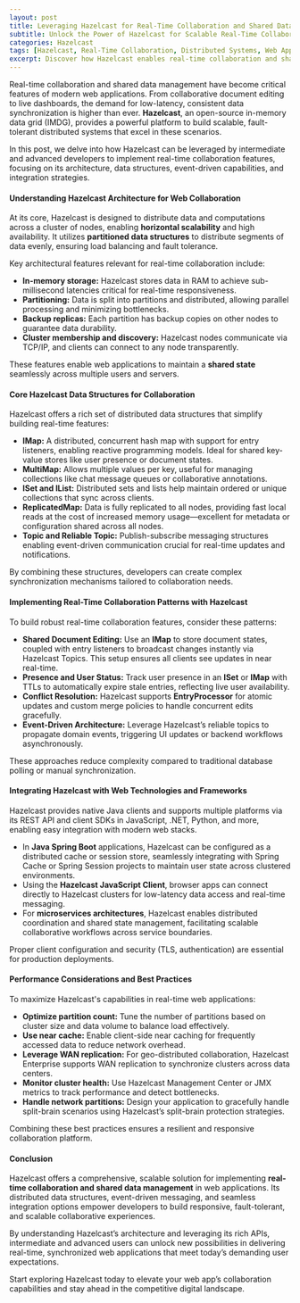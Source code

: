 ```yaml
---
layout: post
title: Leveraging Hazelcast for Real-Time Collaboration and Shared Data in Web Applications
subtitle: Unlock the Power of Hazelcast for Scalable Real-Time Collaboration and Distributed Data Management in Modern Web Apps
categories: Hazelcast
tags: [Hazelcast, Real-Time Collaboration, Distributed Systems, Web Applications, In-Memory Data Grid, Data Synchronization, Scalability, Java, Microservices]
excerpt: Discover how Hazelcast enables real-time collaboration and shared data management in web applications with scalable, low-latency distributed caching and in-memory data grids.
---
```

Real-time collaboration and shared data management have become critical features of modern web applications. From collaborative document editing to live dashboards, the demand for low-latency, consistent data synchronization is higher than ever. **Hazelcast**, an open-source in-memory data grid (IMDG), provides a powerful platform to build scalable, fault-tolerant distributed systems that excel in these scenarios.

In this post, we delve into how Hazelcast can be leveraged by intermediate and advanced developers to implement real-time collaboration features, focusing on its architecture, data structures, event-driven capabilities, and integration strategies.

#### Understanding Hazelcast Architecture for Web Collaboration

At its core, Hazelcast is designed to distribute data and computations across a cluster of nodes, enabling **horizontal scalability** and high availability. It utilizes **partitioned data structures** to distribute segments of data evenly, ensuring load balancing and fault tolerance.

Key architectural features relevant for real-time collaboration include:

- **In-memory storage:** Hazelcast stores data in RAM to achieve sub-millisecond latencies critical for real-time responsiveness.
- **Partitioning:** Data is split into partitions and distributed, allowing parallel processing and minimizing bottlenecks.
- **Backup replicas:** Each partition has backup copies on other nodes to guarantee data durability.
- **Cluster membership and discovery:** Hazelcast nodes communicate via TCP/IP, and clients can connect to any node transparently.

These features enable web applications to maintain a **shared state** seamlessly across multiple users and servers.

#### Core Hazelcast Data Structures for Collaboration

Hazelcast offers a rich set of distributed data structures that simplify building real-time features:

- **IMap:** A distributed, concurrent hash map with support for entry listeners, enabling reactive programming models. Ideal for shared key-value stores like user presence or document states.
- **MultiMap:** Allows multiple values per key, useful for managing collections like chat message queues or collaborative annotations.
- **ISet and IList:** Distributed sets and lists help maintain ordered or unique collections that sync across clients.
- **ReplicatedMap:** Data is fully replicated to all nodes, providing fast local reads at the cost of increased memory usage—excellent for metadata or configuration shared across all nodes.
- **Topic and Reliable Topic:** Publish-subscribe messaging structures enabling event-driven communication crucial for real-time updates and notifications.

By combining these structures, developers can create complex synchronization mechanisms tailored to collaboration needs.

#### Implementing Real-Time Collaboration Patterns with Hazelcast

To build robust real-time collaboration features, consider these patterns:

- **Shared Document Editing:** Use an **IMap** to store document states, coupled with entry listeners to broadcast changes instantly via Hazelcast Topics. This setup ensures all clients see updates in near real-time.
- **Presence and User Status:** Track user presence in an **ISet** or **IMap** with TTLs to automatically expire stale entries, reflecting live user availability.
- **Conflict Resolution:** Hazelcast supports **EntryProcessor** for atomic updates and custom merge policies to handle concurrent edits gracefully.
- **Event-Driven Architecture:** Leverage Hazelcast’s reliable topics to propagate domain events, triggering UI updates or backend workflows asynchronously.

These approaches reduce complexity compared to traditional database polling or manual synchronization.

#### Integrating Hazelcast with Web Technologies and Frameworks

Hazelcast provides native Java clients and supports multiple platforms via its REST API and client SDKs in JavaScript, .NET, Python, and more, enabling easy integration with modern web stacks.

- In **Java Spring Boot** applications, Hazelcast can be configured as a distributed cache or session store, seamlessly integrating with Spring Cache or Spring Session projects to maintain user state across clustered environments.
- Using the **Hazelcast JavaScript Client**, browser apps can connect directly to Hazelcast clusters for low-latency data access and real-time messaging.
- For **microservices architectures**, Hazelcast enables distributed coordination and shared state management, facilitating scalable collaborative workflows across service boundaries.

Proper client configuration and security (TLS, authentication) are essential for production deployments.

#### Performance Considerations and Best Practices

To maximize Hazelcast's capabilities in real-time web applications:

- **Optimize partition count:** Tune the number of partitions based on cluster size and data volume to balance load effectively.
- **Use near cache:** Enable client-side near caching for frequently accessed data to reduce network overhead.
- **Leverage WAN replication:** For geo-distributed collaboration, Hazelcast Enterprise supports WAN replication to synchronize clusters across data centers.
- **Monitor cluster health:** Use Hazelcast Management Center or JMX metrics to track performance and detect bottlenecks.
- **Handle network partitions:** Design your application to gracefully handle split-brain scenarios using Hazelcast’s split-brain protection strategies.

Combining these best practices ensures a resilient and responsive collaboration platform.

#### Conclusion

Hazelcast offers a comprehensive, scalable solution for implementing **real-time collaboration and shared data management** in web applications. Its distributed data structures, event-driven messaging, and seamless integration options empower developers to build responsive, fault-tolerant, and scalable collaborative experiences.

By understanding Hazelcast’s architecture and leveraging its rich APIs, intermediate and advanced users can unlock new possibilities in delivering real-time, synchronized web applications that meet today’s demanding user expectations.

Start exploring Hazelcast today to elevate your web app’s collaboration capabilities and stay ahead in the competitive digital landscape.
